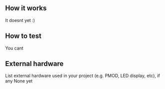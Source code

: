 <!---

This file is used to generate your project datasheet. Please fill in the information below and delete any unused
sections.

You can also include images in this folder and reference them in the markdown. Each image must be less than
512 kb in size, and the combined size of all images must be less than 1 MB.
-->

## How it works

It doesnt yet :)

## How to test

You cant 

## External hardware

List external hardware used in your project (e.g. PMOD, LED display, etc), if any
None yet
